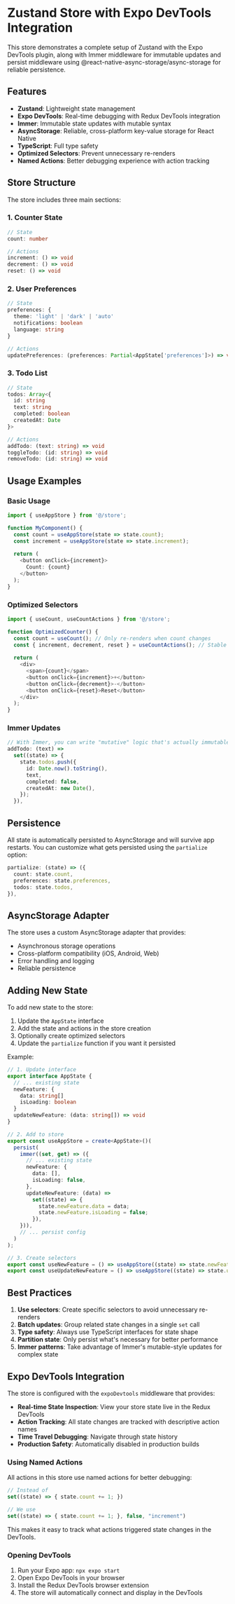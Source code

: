 # Zustand Store with Expo DevTools Integration

This store demonstrates a complete setup of Zustand with the Expo DevTools plugin, along with Immer middleware for immutable updates and persist middleware using @react-native-async-storage/async-storage for reliable persistence.

## Features

- **Zustand**: Lightweight state management
- **Expo DevTools**: Real-time debugging with Redux DevTools integration
- **Immer**: Immutable state updates with mutable syntax
- **AsyncStorage**: Reliable, cross-platform key-value storage for React Native
- **TypeScript**: Full type safety
- **Optimized Selectors**: Prevent unnecessary re-renders
- **Named Actions**: Better debugging experience with action tracking

## Store Structure

The store includes three main sections:

### 1. Counter State
```typescript
// State
count: number

// Actions
increment: () => void
decrement: () => void
reset: () => void
```

### 2. User Preferences
```typescript
// State
preferences: {
  theme: 'light' | 'dark' | 'auto'
  notifications: boolean
  language: string
}

// Actions
updatePreferences: (preferences: Partial<AppState['preferences']>) => void
```

### 3. Todo List
```typescript
// State
todos: Array<{
  id: string
  text: string
  completed: boolean
  createdAt: Date
}>

// Actions
addTodo: (text: string) => void
toggleTodo: (id: string) => void
removeTodo: (id: string) => void
```

## Usage Examples

### Basic Usage
```typescript
import { useAppStore } from '@/store';

function MyComponent() {
  const count = useAppStore(state => state.count);
  const increment = useAppStore(state => state.increment);
  
  return (
    <button onClick={increment}>
      Count: {count}
    </button>
  );
}
```

### Optimized Selectors
```typescript
import { useCount, useCountActions } from '@/store';

function OptimizedCounter() {
  const count = useCount(); // Only re-renders when count changes
  const { increment, decrement, reset } = useCountActions(); // Stable references
  
  return (
    <div>
      <span>{count}</span>
      <button onClick={increment}>+</button>
      <button onClick={decrement}>-</button>
      <button onClick={reset}>Reset</button>
    </div>
  );
}
```

### Immer Updates
```typescript
// With Immer, you can write "mutative" logic that's actually immutable
addTodo: (text) =>
  set((state) => {
    state.todos.push({
      id: Date.now().toString(),
      text,
      completed: false,
      createdAt: new Date(),
    });
  }),
```

## Persistence

All state is automatically persisted to AsyncStorage and will survive app restarts. You can customize what gets persisted using the `partialize` option:

```typescript
partialize: (state) => ({
  count: state.count,
  preferences: state.preferences,
  todos: state.todos,
}),
```

## AsyncStorage Adapter

The store uses a custom AsyncStorage adapter that provides:
- Asynchronous storage operations
- Cross-platform compatibility (iOS, Android, Web)
- Error handling and logging
- Reliable persistence

## Adding New State

To add new state to the store:

1. Update the `AppState` interface
2. Add the state and actions in the store creation
3. Optionally create optimized selectors
4. Update the `partialize` function if you want it persisted

Example:
```typescript
// 1. Update interface
export interface AppState {
  // ... existing state
  newFeature: {
    data: string[]
    isLoading: boolean
  }
  updateNewFeature: (data: string[]) => void
}

// 2. Add to store
export const useAppStore = create<AppState>()(
  persist(
    immer((set, get) => ({
      // ... existing state
      newFeature: {
        data: [],
        isLoading: false,
      },
      updateNewFeature: (data) =>
        set((state) => {
          state.newFeature.data = data;
          state.newFeature.isLoading = false;
        }),
    })),
    // ... persist config
  )
);

// 3. Create selectors
export const useNewFeature = () => useAppStore((state) => state.newFeature);
export const useUpdateNewFeature = () => useAppStore((state) => state.updateNewFeature);
```

## Best Practices

1. **Use selectors**: Create specific selectors to avoid unnecessary re-renders
2. **Batch updates**: Group related state changes in a single `set` call
3. **Type safety**: Always use TypeScript interfaces for state shape
4. **Partition state**: Only persist what's necessary for better performance
5. **Immer patterns**: Take advantage of Immer's mutable-style updates for complex state

## Expo DevTools Integration

The store is configured with the `expoDevtools` middleware that provides:

- **Real-time State Inspection**: View your store state live in the Redux DevTools
- **Action Tracking**: All state changes are tracked with descriptive action names
- **Time Travel Debugging**: Navigate through state history
- **Production Safety**: Automatically disabled in production builds

### Using Named Actions

All actions in this store use named actions for better debugging:

```typescript
// Instead of
set((state) => { state.count += 1; })

// We use
set((state) => { state.count += 1; }, false, "increment")
```

This makes it easy to track what actions triggered state changes in the DevTools.

### Opening DevTools

1. Run your Expo app: `npx expo start`
2. Open Expo DevTools in your browser
3. Install the Redux DevTools browser extension
4. The store will automatically connect and display in the DevTools
